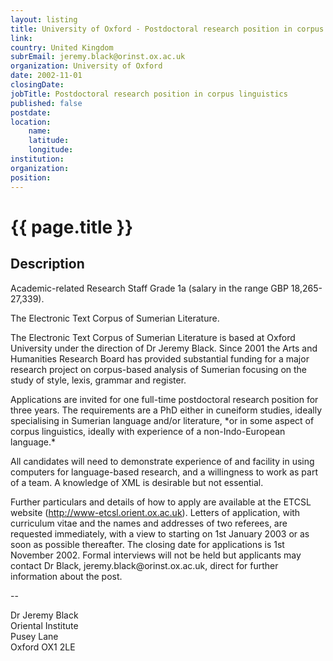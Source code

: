 ```yaml
---
layout: listing
title: University of Oxford - Postdoctoral research position in corpus linguistics
link:
country: United Kingdom
subrEmail: jeremy.black@orinst.ox.ac.uk
organization: University of Oxford 
date: 2002-11-01
closingDate: 
jobTitle: Postdoctoral research position in corpus linguistics
published: false
postdate:
location:
	name: 
	latitude: 
	longitude: 
institution: 
organization: 
position: 
--- 
```



# {{ page.title }}

## Description


<p>Academic-related Research Staff Grade 1a
(salary in the range GBP 18,265-27,339).</p>

<p>The Electronic Text Corpus of Sumerian Literature.</p>

<p>The Electronic Text Corpus of Sumerian Literature is based at Oxford University under the direction of Dr Jeremy Black. Since 2001 the Arts and Humanities Research Board has provided substantial funding for a major research project on corpus-based analysis of Sumerian focusing on the study of style, lexis, grammar and register.</p>

<p>Applications are invited for one full-time postdoctoral research position for three years. The requirements are a PhD either in cuneiform studies, ideally specialising in Sumerian language and/or literature, *or in some aspect of corpus linguistics, ideally with experience of a non-Indo-European language.*</p>

<p>All candidates will need to demonstrate experience of and facility in using computers for language-based research, and a willingness to work as part of a team. A knowledge of XML is desirable but not essential.</p>

<p>Further particulars and details of how to apply are available at the ETCSL website (<a href="http://www-etcsl.orient.ox.ac.uk">http://www-etcsl.orient.ox.ac.uk</a>). Letters of application, with curriculum vitae and the names and addresses of two referees, are requested immediately, with a view to starting on 1st January 2003 or as soon as possible thereafter. The closing date for applications is 1st November 2002.
Formal interviews will not be held but applicants may contact Dr Black, jeremy.black@orinst.ox.ac.uk, direct for further information about the post.
</p>
--
<p>Dr Jeremy Black<br/>
Oriental Institute<br/>
Pusey Lane<br/>
Oxford OX1 2LE<br/>
</p>
